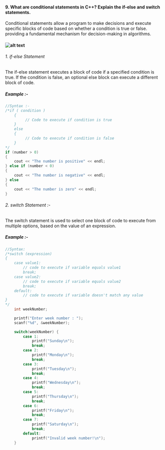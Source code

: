 #### 9. What are conditional statements in C++? Explain the if-else and switch statements.

Conditional statements allow a program to make decisions and execute specific blocks of code based on whether a condition is true or false. providing a fundamental mechanism for decision-making in algorithms.

####  ![alt text](image.png)


###### 1. if-else Statement 
The if-else statement executes a block of code if a specified condition is true. If the condition is false, an optional else block can execute a different block of code.

##### Example :-

``` cpp
//Syntax :-
/*if ( condition )
    {
         // Code to execute if condition is true
    }
    else 
    {
         // Code to execute if condition is false 
    }
*/
if (number > 0) 
{
    cout << "The number is positive" << endl;
} else if (number < 0) 
{
    cout << "The number is negative" << endl;
} else 
{
    cout << "The number is zero" << endl;
}

```

###### 2. switch Statement :- 
The switch statement is used to select one block of code to execute from multiple options, based on the value of an expression.

##### Example :-

```cpp
//Syntax:
/*switch (expression) 
{
    case value1:    
        // code to execute if variable equals value1
        break;
    case value2:
        // code to execute if variable equals value2
        break;
    default:
        // code to execute if variable doesn't match any value
}
*/
    int weekNumber;

    printf("Enter week number : ");
    scanf("%d", &weekNumber);

    switch(weekNumber) {
        case 1:
            printf("Sunday\n");
            break;
        case 2:
            printf("Monday\n");
            break;
        case 3:
            printf("Tuesday\n");
            break;
        case 4:
            printf("Wednesday\n");
            break;
        case 5:
            printf("Thursday\n");
            break;
        case 6:
            printf("Friday\n");
            break;
        case 7:
            printf("Saturday\n");
            break;
        default:
            printf("Invalid week number!\n");
    }
    
```
